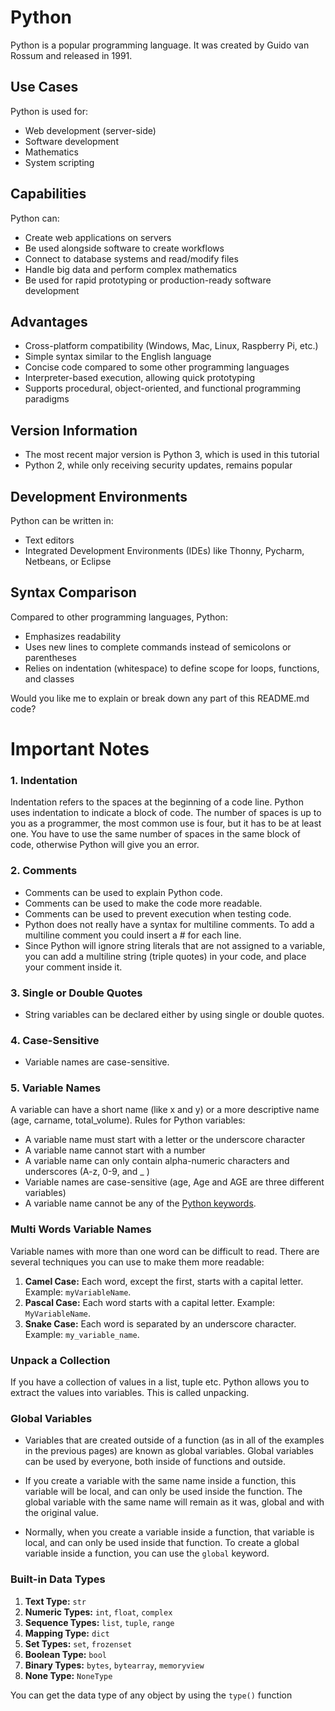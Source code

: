# Python

Python is a popular programming language. It was created by Guido van Rossum and released in 1991.

## Use Cases

Python is used for:

- Web development (server-side)
- Software development
- Mathematics
- System scripting

## Capabilities

Python can:

- Create web applications on servers
- Be used alongside software to create workflows
- Connect to database systems and read/modify files
- Handle big data and perform complex mathematics
- Be used for rapid prototyping or production-ready software development

## Advantages

- Cross-platform compatibility (Windows, Mac, Linux, Raspberry Pi, etc.)
- Simple syntax similar to the English language
- Concise code compared to some other programming languages
- Interpreter-based execution, allowing quick prototyping
- Supports procedural, object-oriented, and functional programming paradigms

## Version Information

- The most recent major version is Python 3, which is used in this tutorial
- Python 2, while only receiving security updates, remains popular

## Development Environments

Python can be written in:

- Text editors
- Integrated Development Environments (IDEs) like Thonny, Pycharm, Netbeans, or Eclipse

## Syntax Comparison

Compared to other programming languages, Python:

- Emphasizes readability
- Uses new lines to complete commands instead of semicolons or parentheses
- Relies on indentation (whitespace) to define scope for loops, functions, and classes

Would you like me to explain or break down any part of this README.md code?

# Important Notes

### 1. Indentation

Indentation refers to the spaces at the beginning of a code line. Python uses indentation to indicate a block of code. The number of spaces is up to you as a programmer, the most common use is four, but it has to be at least one. You have to use the same number of spaces in the same block of code, otherwise Python will give you an error.

### 2. Comments

- Comments can be used to explain Python code.
- Comments can be used to make the code more readable.
- Comments can be used to prevent execution when testing code.
- Python does not really have a syntax for multiline comments. To add a multiline comment you could insert a # for each line.
- Since Python will ignore string literals that are not assigned to a variable, you can add a multiline string (triple quotes) in your code, and place your comment inside it.

### 3. Single or Double Quotes

- String variables can be declared either by using single or double quotes.

### 4. Case-Sensitive

- Variable names are case-sensitive.

### 5. Variable Names

A variable can have a short name (like x and y) or a more descriptive name (age, carname, total_volume). Rules for Python variables:

- A variable name must start with a letter or the underscore character
- A variable name cannot start with a number
- A variable name can only contain alpha-numeric characters and underscores (A-z, 0-9, and \_ )
- Variable names are case-sensitive (age, Age and AGE are three different variables)
- A variable name cannot be any of the [Python keywords](https://www.w3schools.com/python/python_ref_keywords.asp).

### Multi Words Variable Names

Variable names with more than one word can be difficult to read. There are several techniques you can use to make them more readable:

1. **Camel Case:** Each word, except the first, starts with a capital letter. Example: `myVariableName`.
2. **Pascal Case:** Each word starts with a capital letter. Example: `MyVariableName`.
3. **Snake Case:** Each word is separated by an underscore character. Example: `my_variable_name`.

### Unpack a Collection

If you have a collection of values in a list, tuple etc. Python allows you to extract the values into variables. This is called unpacking.

### Global Variables

- Variables that are created outside of a function (as in all of the examples in the previous pages) are known as global variables.
  Global variables can be used by everyone, both inside of functions and outside.

- If you create a variable with the same name inside a function, this variable will be local, and can only be used inside the function. The global variable with the same name will remain as it was, global and with the original value.

- Normally, when you create a variable inside a function, that variable is local, and can only be used inside that function. To create a global variable inside a function, you can use the `global` keyword.

### Built-in Data Types

1. **Text Type:** `str`
2. **Numeric Types:** `int`, `float`, `complex`
3. **Sequence Types:** `list`, `tuple`, `range`
4. **Mapping Type:** `dict`
5. **Set Types:** `set`, `frozenset`
6. **Boolean Type:** `bool`
7. **Binary Types:** `bytes`, `bytearray`, `memoryview`
8. **None Type:** `NoneType`

You can get the data type of any object by using the `type()` function
